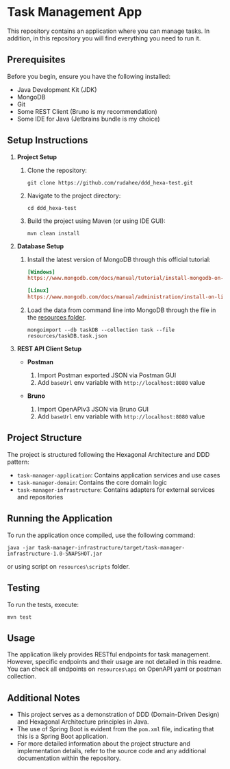 
# Task Management App

This repository contains an application where you can manage tasks. 
In addition, in this repository you will find everything you need to run it.

## Prerequisites

Before you begin, ensure you have the following installed:

- Java Development Kit (JDK)
- MongoDB
- Git
- Some REST Client (Bruno is my recommendation)
- Some IDE for Java (Jetbrains bundle is my choice)

## Setup Instructions

1. **Project Setup**
   1. Clone the repository:
      ```
      git clone https://github.com/rudahee/ddd_hexa-test.git
      ```

   2. Navigate to the project directory:
      ```
      cd ddd_hexa-test
      ```

   3. Build the project using Maven (or using IDE GUI):
      ```
      mvn clean install
      ```

2. **Database Setup**
   1. Install the latest version of MongoDB through this official tutorial:
      ```ini
      [Windows]
      https://www.mongodb.com/docs/manual/tutorial/install-mongodb-on-windows/
      ```
      ```ini
      [Linux]
      https://www.mongodb.com/docs/manual/administration/install-on-linux/
      ```
   2. Load the data from command line into MongoDB through the file in the [resources folder](https://github.com/rudahee/ddd_hexa-test/blob/master/resources/db/taskDB.task.json).
      ```
      mongoimport --db taskDB --collection task --file resources/taskDB.task.json
      ```
3. **REST API Client Setup**
   - **Postman**
     1. Import Postman exported JSON via Postman GUI 
     2. Add `baseUrl` env variable with `http://localhost:8080` value 

   - **Bruno**
     1. Import OpenAPIv3 JSON via Bruno GUI 
     2. Add `baseUrl` env variable with `http://localhost:8080` value 

## Project Structure

The project is structured following the Hexagonal Architecture and DDD pattern:

- `task-manager-application`: Contains application services and use cases
- `task-manager-domain`: Contains the core domain logic
- `task-manager-infrastructure`: Contains adapters for external services and repositories

## Running the Application

To run the application once compiled, use the following command:
```
java -jar task-manager-infrastructure/target/task-manager-infrastructure-1.0-SNAPSHOT.jar
```
or using script on `resources\scripts` folder.

## Testing

To run the tests, execute:

```
mvn test
```

## Usage

The application likely provides RESTful endpoints for task management. However, specific endpoints and their usage 
are not detailed in this readme. You can check all endpoints on `resources\api` on OpenAPI yaml or postman collection.

## Additional Notes

- This project serves as a demonstration of DDD (Domain-Driven Design) and Hexagonal Architecture principles in Java.
- The use of Spring Boot is evident from the `pom.xml` file, indicating that this is a Spring Boot application.
- For more detailed information about the project structure and implementation details, 
refer to the source code and any additional documentation within the repository.

